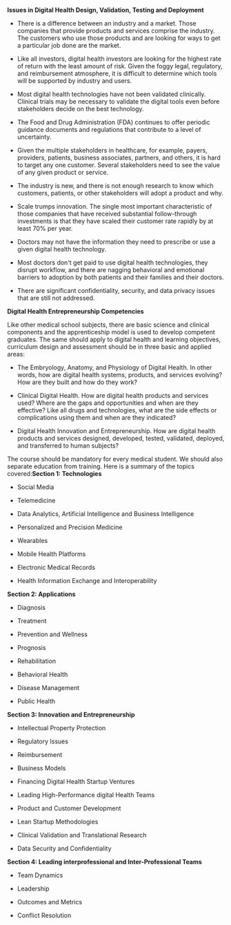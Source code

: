 **Issues in Digital Health Design, Validation, Testing and Deployment**

- There is a difference between an industry and a market. Those companies that provide products and services comprise the industry. The customers who use those products and are looking for ways to get a particular job done are the market.

- Like all investors, digital health investors are looking for the highest rate of return with the least amount of risk. Given the foggy legal, regulatory, and reimbursement atmosphere, it is difficult to determine which tools will be supported by industry and users.

- Most digital health technologies have not been validated clinically. Clinical trials may be necessary to validate the digital tools even before stakeholders decide on the best technology.

- The Food and Drug Administration (FDA) continues to offer periodic guidance documents and regulations that contribute to a level of uncertainty.

- Given the multiple stakeholders in healthcare, for example, payers, providers, patients, business associates, partners, and others, it is hard to target any one customer. Several stakeholders need to see the value of any given product or service.

- The industry is new, and there is not enough research to know which customers, patients, or other stakeholders will adopt a product and why.

- Scale trumps innovation. The single most important characteristic of those companies that have received substantial follow-through investments is that they have scaled their customer rate rapidly by at least 70% per year.

- Doctors may not have the information they need to prescribe or use a given digital health technology.

- Most doctors don't get paid to use digital health technologies, they disrupt workflow, and there are nagging behavioral and emotional barriers to adoption by both patients and their families and their doctors.

- There are significant confidentiality, security, and data privacy issues that are still not addressed.

**Digital Health Entrepreneurship Competencies**

Like other medical school subjects, there are basic science and clinical components and the apprenticeship model is used to develop competent graduates. The same should apply to digital health and learning objectives, curriculum design and assessment should be in three basic and applied areas:

- The Embryology, Anatomy, and Physiology of Digital Health. In other words, how are digital health systems, products, and services evolving? How are they built and how do they work?

- Clinical Digital Health. How are digital health products and services used? Where are the gaps and opportunities and when are they effective? Like all drugs and technologies, what are the side effects or complications using them and when are they indicated?

- Digital Health Innovation and Entrepreneurship. How are digital health products and services designed, developed, tested, validated, deployed, and transferred to human subjects?

The course should be mandatory for every medical student. We should also separate education from training. Here is a summary of the topics covered:**Section 1: Technologies**

- Social Media

- Telemedicine

- Data Analytics, Artificial Intelligence and Business Intelligence

- Personalized and Precision Medicine

- Wearables

- Mobile Health Platforms

- Electronic Medical Records

- Health Information Exchange and Interoperability

**Section 2: Applications**

- Diagnosis

- Treatment

- Prevention and Wellness

- Prognosis

- Rehabilitation

- Behavioral Health

- Disease Management

- Public Health

**Section 3: Innovation and Entrepreneurship**

- Intellectual Property Protection

- Regulatory Issues

- Reimbursement

- Business Models

- Financing Digital Health Startup Ventures

- Leading High-Performance digital Health Teams

- Product and Customer Development

- Lean Startup Methodologies

- Clinical Validation and Translational Research

- Data Security and Confidentiality

**Section 4: Leading interprofessional and Inter-Professional Teams**

- Team Dynamics

- Leadership

- Outcomes and Metrics

- Conflict Resolution